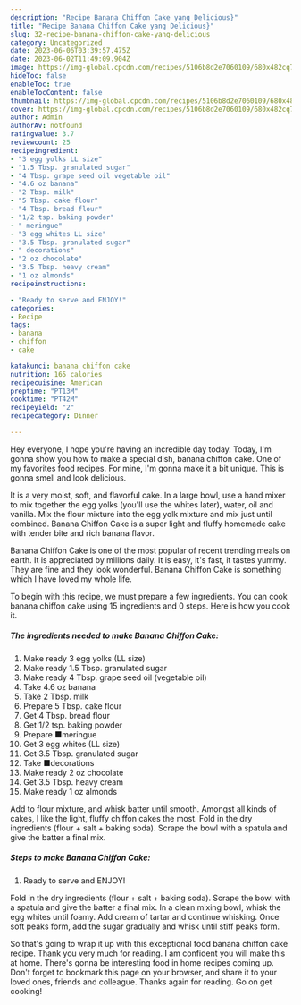 ```yaml
---
description: "Recipe Banana Chiffon Cake yang Delicious}"
title: "Recipe Banana Chiffon Cake yang Delicious}"
slug: 32-recipe-banana-chiffon-cake-yang-delicious
category: Uncategorized
date: 2023-06-06T03:39:57.475Z
date: 2023-06-02T11:49:09.904Z
image: https://img-global.cpcdn.com/recipes/5106b8d2e7060109/680x482cq70/banana-chiffon-cake-recipe-main-photo.jpg
hideToc: false
enableToc: true
enableTocContent: false
thumbnail: https://img-global.cpcdn.com/recipes/5106b8d2e7060109/680x482cq70/banana-chiffon-cake-recipe-main-photo.jpg
cover: https://img-global.cpcdn.com/recipes/5106b8d2e7060109/680x482cq70/banana-chiffon-cake-recipe-main-photo.jpg
author: Admin
authorAv: notfound
ratingvalue: 3.7
reviewcount: 25
recipeingredient:
- "3 egg yolks LL size"
- "1.5 Tbsp. granulated sugar"
- "4 Tbsp. grape seed oil vegetable oil"
- "4.6 oz banana"
- "2 Tbsp. milk"
- "5 Tbsp. cake flour"
- "4 Tbsp. bread flour"
- "1/2 tsp. baking powder"
- " meringue"
- "3 egg whites LL size"
- "3.5 Tbsp. granulated sugar"
- " decorations"
- "2 oz chocolate"
- "3.5 Tbsp. heavy cream"
- "1 oz almonds"
recipeinstructions:

- "Ready to serve and ENJOY!"
categories:
- Recipe
tags:
- banana
- chiffon
- cake

katakunci: banana chiffon cake 
nutrition: 165 calories
recipecuisine: American
preptime: "PT13M"
cooktime: "PT42M"
recipeyield: "2"
recipecategory: Dinner

---
```



Hey everyone, I hope you're having an incredible day today. Today, I'm gonna show you how to make a special dish, banana chiffon cake. One of my favorites food recipes. For mine, I'm gonna make it a bit unique. This is gonna smell and look delicious.

It is a very moist, soft, and flavorful cake. In a large bowl, use a hand mixer to mix together the egg yolks (you&#39;ll use the whites later), water, oil and vanilla. Mix the flour mixture into the egg yolk mixture and mix just until combined. Banana Chiffon Cake is a super light and fluffy homemade cake with tender bite and rich banana flavor.

Banana Chiffon Cake is one of the most popular of recent trending meals on earth. It is appreciated by millions daily. It is easy, it's fast, it tastes yummy. They are fine and they look wonderful. Banana Chiffon Cake is something which I have loved my whole life.


To begin with this recipe, we must prepare a few ingredients. You can cook banana chiffon cake using 15 ingredients and 0 steps. Here is how you cook it.

<!--inarticleads1-->

##### The ingredients needed to make Banana Chiffon Cake:

1. Make ready 3 egg yolks (LL size)
1. Make ready 1.5 Tbsp. granulated sugar
1. Make ready 4 Tbsp. grape seed oil (vegetable oil)
1. Take 4.6 oz banana
1. Take 2 Tbsp. milk
1. Prepare 5 Tbsp. cake flour
1. Get 4 Tbsp. bread flour
1. Get 1/2 tsp. baking powder
1. Prepare  ■meringue
1. Get 3 egg whites (LL size)
1. Get 3.5 Tbsp. granulated sugar
1. Take  ■decorations
1. Make ready 2 oz chocolate
1. Get 3.5 Tbsp. heavy cream
1. Make ready 1 oz almonds


Add to flour mixture, and whisk batter until smooth. Amongst all kinds of cakes, I like the light, fluffy chiffon cakes the most. Fold in the dry ingredients (flour + salt + baking soda). Scrape the bowl with a spatula and give the batter a final mix. 

<!--inarticleads2-->

##### Steps to make Banana Chiffon Cake:


1. Ready to serve and ENJOY!

Fold in the dry ingredients (flour + salt + baking soda). Scrape the bowl with a spatula and give the batter a final mix. In a clean mixing bowl, whisk the egg whites until foamy. Add cream of tartar and continue whisking. Once soft peaks form, add the sugar gradually and whisk until stiff peaks form. 

So that's going to wrap it up with this exceptional food banana chiffon cake recipe. Thank you very much for reading. I am confident you will make this at home. There's gonna be interesting food in home recipes coming up. Don't forget to bookmark this page on your browser, and share it to your loved ones, friends and colleague. Thanks again for reading. Go on get cooking!

